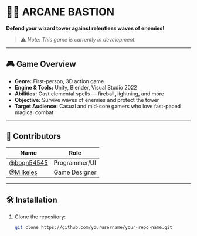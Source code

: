 # 🧙‍♂️ ARCANE BASTION

**Defend your wizard tower against relentless waves of enemies!**  
> ⚠️ _Note: This game is currently in development._

---

## 🎮 Game Overview

- **Genre:** First-person, 3D action game  
- **Engine & Tools:** Unity, Blender, Visual Studio 2022  
- **Abilities:** Cast elemental spells — fireball, lightning, and more  
- **Objective:** Survive waves of enemies and protect the tower  
- **Target Audience:** Casual and mid-core gamers who love fast-paced magical combat

---

## 👥 Contributors

| Name | Role |
|------|------|
| [@boqn54545](https://github.com/boqn54545) | Programmer/UI |
| [@Milkeles](https://github.com/Milkeles) | Game Designer |

---

## 🛠️ Installation

1. Clone the repository:

   ```bash
   git clone https://github.com/yourusername/your-repo-name.git

